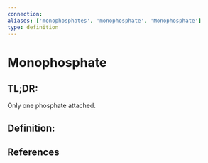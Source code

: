 ```yaml
---
connection:
aliases: ['monophosphates', 'monophosphate', 'Monophosphate']
type: definition
---
```


# Monophosphate

## TL;DR:
Only one phosphate attached.

## Definition:


## References